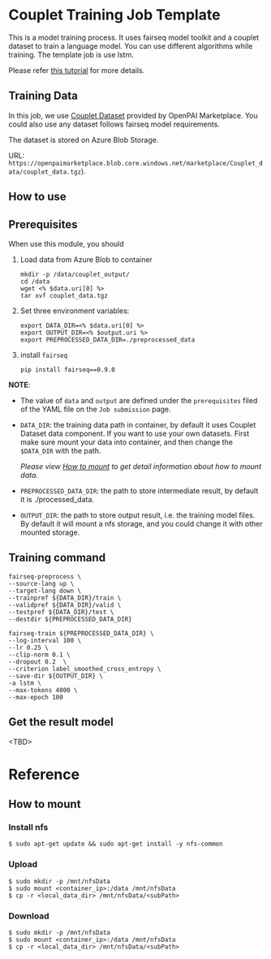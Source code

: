 # Couplet Training Job Template

This is a model training process. It uses fairseq model toolkit and a couplet dataset to train a language model. You can use different algorithms while training. The template job is use lstm. 

Please refer [this tutorial](https://github.com/microsoft/ai-edu/blob/master/B-%E5%AE%9E%E8%B7%B5%E6%A1%88%E4%BE%8B/B13-AI%E5%AF%B9%E8%81%94%E7%94%9F%E6%88%90%E6%A1%88%E4%BE%8B/docs/fairseq.md) for more details.

## Training Data

In this job, we use [Couplet Dataset](https://int.openpai.org/plugin.html?index=0#/market_detail?itemId=1) provided by OpenPAI Marketplace. You could also use any dataset follows fairseq model requirements.

The dataset is stored on Azure Blob Storage.

URL: `https://openpaimarketplace.blob.core.windows.net/marketplace/Couplet_data/couplet_data.tgz`).

## How to use

## Prerequisites
When use this module, you should

1. Load data from Azure Blob to container
   ```
   mkdir -p /data/couplet_output/
   cd /data
   wget <% $data.uri[0] %>
   tar xvf couplet_data.tgz
   ```
2. Set three environment variables:
   ```
   export DATA_DIR=<% $data.uri[0] %>
   export OUTPUT_DIR=<% $output.uri %>
   export PREPROCESSED_DATA_DIR=./preprocessed_data
   ```
3. install `fairseq`
   ```
   pip install fairseq==0.9.0
   ```
**NOTE**: 
- The value of `data` and `output` are defined under the `prerequisites` filed of the YAML file on the `Job submission` page.

- ```DATA_DIR```: the training data path in container, by default it uses Couplet Dataset data component. If you want to use your own datasets. First make sure mount your data into container, and then change the ```$DATA_DIR``` with the path.

    *Please view [How to mount](#how-to-mount) to get detail information about how to mount data.*


- ```PREPROCESSED_DATA_DIR```: the path to store intermediate result, by default it is ./processed_data.

- ```OUTPUT_DIR```: the path to store output result, i.e. the training model files. By default it will mount a nfs storage, and you could change it with other mounted storage.

## Training command

```
fairseq-preprocess \
--source-lang up \
--target-lang down \
--trainpref ${DATA_DIR}/train \
--validpref ${DATA_DIR}/valid \
--testpref ${DATA_DIR}/test \
--destdir ${PREPROCESSED_DATA_DIR}
```

```
fairseq-train ${PREPROCESSED_DATA_DIR} \
--log-interval 100 \
--lr 0.25 \
--clip-norm 0.1 \
--dropout 0.2  \
--criterion label_smoothed_cross_entropy \
--save-dir ${OUTPUT_DIR} \
-a lstm \
--max-tokens 4000 \
--max-epoch 100
```

## Get the result model

\<TBD>



# Reference

## How to mount

### Install nfs
```
$ sudo apt-get update && sudo apt-get install -y nfs-common
```

### Upload
```
$ sudo mkdir -p /mnt/nfsData
$ sudo mount <container_ip>:/data /mnt/nfsData
$ cp -r <local_data_dir> /mnt/nfsData/<subPath>
```

### Download
```
$ sudo mkdir -p /mnt/nfsData
$ sudo mount <container_ip>:/data /mnt/nfsData
$ cp -r <local_data_dir> /mnt/nfsData/<subPath>
```